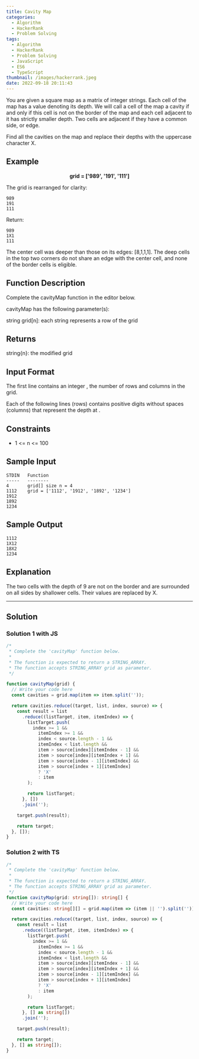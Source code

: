 ```yaml
---
title: Cavity Map
categories:
  - Algorithm
  - HackerRank
  - Problem Solving
tags:
  - Algorithm
  - HackerRank
  - Problem Solving
  - JavaScript
  - ES6
  - TypeScript
thumbnail: /images/hackerrank.jpeg
date: 2022-09-18 20:11:43
---
```


You are given a square map as a matrix of integer strings. Each cell of the map has a value denoting its depth. We will call a cell of the map a cavity if and only if this cell is not on the border of the map and each cell adjacent to it has strictly smaller depth. Two cells are adjacent if they have a common side, or edge.

Find all the cavities on the map and replace their depths with the uppercase character X.

<!-- more -->

## Example

**<p align="center">grid = ['989', '191', '111']</p>**

The grid is rearranged for clarity:

```
989
191
111
```

Return:

```
989
1X1
111
```

The center cell was deeper than those on its edges: [8,1,1,1]. The deep cells in the top two corners do not share an edge with the center cell, and none of the border cells is eligible.

## Function Description

Complete the cavityMap function in the editor below.

cavityMap has the following parameter(s):

string grid[n]: each string represents a row of the grid

## Returns

string{n}: the modified grid

## Input Format

The first line contains an integer , the number of rows and columns in the grid.

Each of the following lines (rows) contains positive digits without spaces (columns) that represent the depth at .

## Constraints

- 1 <= n <= 100

## Sample Input

```
STDIN   Function
-----   --------
4       grid[] size n = 4
1112    grid = ['1112', '1912', '1892', '1234']
1912
1892
1234
```

## Sample Output

```
1112
1X12
18X2
1234
```

## Explanation

The two cells with the depth of 9 are not on the border and are surrounded on all sides by shallower cells. Their values are replaced by X.

---

## Solution

### Solution 1 with JS

```javascript
/*
 * Complete the 'cavityMap' function below.
 *
 * The function is expected to return a STRING_ARRAY.
 * The function accepts STRING_ARRAY grid as parameter.
 */

function cavityMap(grid) {
  // Write your code here
  const cavities = grid.map(item => item.split(''));

  return cavities.reduce((target, list, index, source) => {
    const result = list
      .reduce((listTarget, item, itemIndex) => {
        listTarget.push(
          index >= 1 &&
            itemIndex >= 1 &&
            index < source.length - 1 &&
            itemIndex < list.length &&
            item > source[index][itemIndex - 1] &&
            item > source[index][itemIndex + 1] &&
            item > source[index - 1][itemIndex] &&
            item > source[index + 1][itemIndex]
            ? 'X'
            : item
        );

        return listTarget;
      }, [])
      .join('');

    target.push(result);

    return target;
  }, []);
}
```

### Solution 2 with TS

```typescript
/*
 * Complete the 'cavityMap' function below.
 *
 * The function is expected to return a STRING_ARRAY.
 * The function accepts STRING_ARRAY grid as parameter.
 */
function cavityMap(grid: string[]): string[] {
  // Write your code here
  const cavities: string[][] = grid.map(item => (item || '').split(''));

  return cavities.reduce((target, list, index, source) => {
    const result = list
      .reduce((listTarget, item, itemIndex) => {
        listTarget.push(
          index >= 1 &&
            itemIndex >= 1 &&
            index < source.length - 1 &&
            itemIndex < list.length &&
            item > source[index][itemIndex - 1] &&
            item > source[index][itemIndex + 1] &&
            item > source[index - 1][itemIndex] &&
            item > source[index + 1][itemIndex]
            ? 'X'
            : item
        );

        return listTarget;
      }, [] as string[])
      .join('');

    target.push(result);

    return target;
  }, [] as string[]);
}
```
